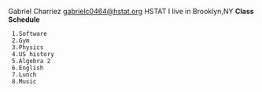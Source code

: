    Gabriel Charriez 
   gabrielc0464@hstat.org
      HSTAT
I live in Brooklyn,NY 
__Class Schedule__
     
     1.Software
     2.Gym
     3.Physics
     4.US history
     5.Algebra 2
     6.English
     7.Lunch
     8.Music 
